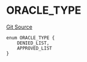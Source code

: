 # ORACLE_TYPE
[Git Source](https://github.com/thrackle-io/rules-engine/blob/54db83a2c72adaf3bc2196e69cb3cf728347d98b/src/protocol/economic/ruleProcessor/RuleCodeData.sol)


```solidity
enum ORACLE_TYPE {
    DENIED_LIST,
    APPROVED_LIST
}
```

